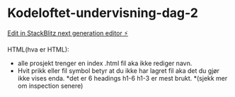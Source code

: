 # Kodeloftet-undervisning-dag-2

[Edit in StackBlitz next generation editor ⚡️](https://stackblitz.com/~/github.com/Magnus0155/Kodeloftet-undervisning-dag-2)

HTML(hva er HTML):
* alle prosjekt trenger en index .html fil aka ikke rediger navn.
* Hvit prikk eller fil symbol betyr at du ikke har lagret fil aka det du gjør ikke vises enda.
*det er 6 headings h1-6 h1-3 er mest brukt.
*(sjekk mer om inspection senere)